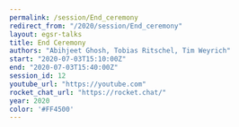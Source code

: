 ```yaml
---
permalink: /session/End_ceremony
redirect_from: "/2020/session/End_ceremony"
layout: egsr-talks
title: End Ceremony
authors: "Abihjeet Ghosh, Tobias Ritschel, Tim Weyrich"
start: "2020-07-03T15:10:00Z"
end: "2020-07-03T15:40:00Z"
session_id: 12
youtube_url: "https://youtube.com"
rocket_chat_url: "https://rocket.chat/"
year: 2020
color: '#FF4500'
---
```

